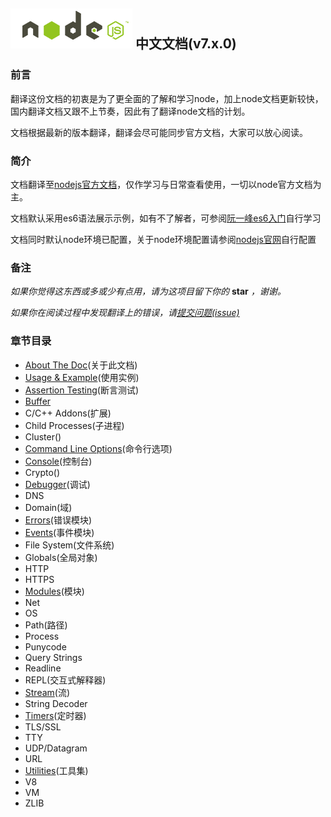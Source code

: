 ## ![nodejs](/images/nodejs.png) 中文文档(v7.x.0)

### 前言

翻译这份文档的初衷是为了更全面的了解和学习node，加上node文档更新较快，国内翻译文档又跟不上节奏，因此有了翻译node文档的计划。

文档根据最新的版本翻译，翻译会尽可能同步官方文档，大家可以放心阅读。

### 简介

文档翻译至[nodejs官方文档](https://nodejs.org/dist/latest-v7.x/docs/api/)，仅作学习与日常查看使用，一切以node官方文档为主。

文档默认采用es6语法展示示例，如有不了解者，可参阅[阮一峰es6入门](http://es6.ruanyifeng.com/)自行学习

文档同时默认node环境已配置，关于node环境配置请参阅[nodejs官网](https://nodejs.org)自行配置

### 备注

*如果你觉得这东西或多或少有点用，请为这项目留下你的* **star** *，谢谢。*

*如果你在阅读过程中发现翻译上的错误，请[提交问题(issue)](https://github.com/Mrminfive/nodejs.doc.cn/issues/new)*

### 章节目录


+ [About The Doc](/aboutTheDoc/)(关于此文档)
+ [Usage & Example](/usage&example/)(使用实例)
+ [Assertion Testing](/assertion/)(断言测试)
+ [Buffer](/buffer/)
+ C/C++ Addons(扩展)
+ Child Processes(子进程)
+ Cluster()
+ [Command Line Options](/cli/)(命令行选项)
+ [Console](/console/)(控制台)
+ Crypto()
+ [Debugger](/debugger/)(调试)
+ DNS
+ Domain(域)
+ [Errors](/errors/)(错误模块)
+ [Events](/events/)(事件模块)
+ File System(文件系统)
+ Globals(全局对象)
+ HTTP
+ HTTPS
+ [Modules](/modules/)(模块)
+ Net
+ OS
+ Path(路径)
+ Process
+ Punycode
+ Query Strings
+ Readline
+ REPL(交互式解释器)
+ [Stream](/stream/)(流)
+ String Decoder
+ [Timers](/timers/)(定时器)
+ TLS/SSL
+ TTY
+ UDP/Datagram
+ URL
+ [Utilities](/utils/)(工具集)
+ V8
+ VM
+ ZLIB